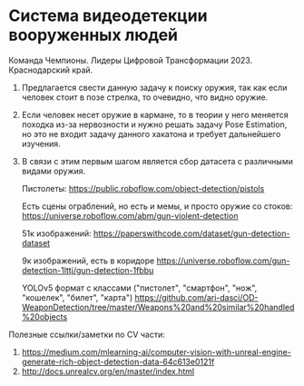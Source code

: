 # Система видеодетекции вооруженных людей
Команда Чемпионы. Лидеры Цифровой Трансформации 2023. Краснодарский край. 
1. Предлагается свести данную задачу к поиску оружия, так как если человек стоит в позе стрелка, то очевидно, что видно оружие.
2. Если человек несет оружие в кармане, то в теории у него меняется походка из-за нервозности и нужно решать задачу Pose Estimation, но это не входит задачу данного хакатона и требует дальнейшего изучения.
3. В связи с этим первым шагом является сбор датасета с различными видами оружия.
   
   Пистолеты:
   https://public.roboflow.com/object-detection/pistols
   
   Есть сцены ограблений, но есть и мемы, и просто оружие со стоков:
   https://universe.roboflow.com/abm/gun-violent-detection
   
   51к изображений:
   https://paperswithcode.com/dataset/gun-detection-dataset
   
   9к изображений, есть в коридоре
   https://universe.roboflow.com/gun-detection-1lttj/gun-detection-1fbbu

   YOLOv5 формат с классами ("пистолет", "смартфон", "нож", "кошелек", "билет", "карта")
   https://github.com/ari-dasci/OD-WeaponDetection/tree/master/Weapons%20and%20similar%20handled%20objects


Полезные ссылки/заметки по CV части:
1. https://medium.com/mlearning-ai/computer-vision-with-unreal-engine-generate-rich-object-detection-data-64c613e0121f
2. http://docs.unrealcv.org/en/master/index.html
